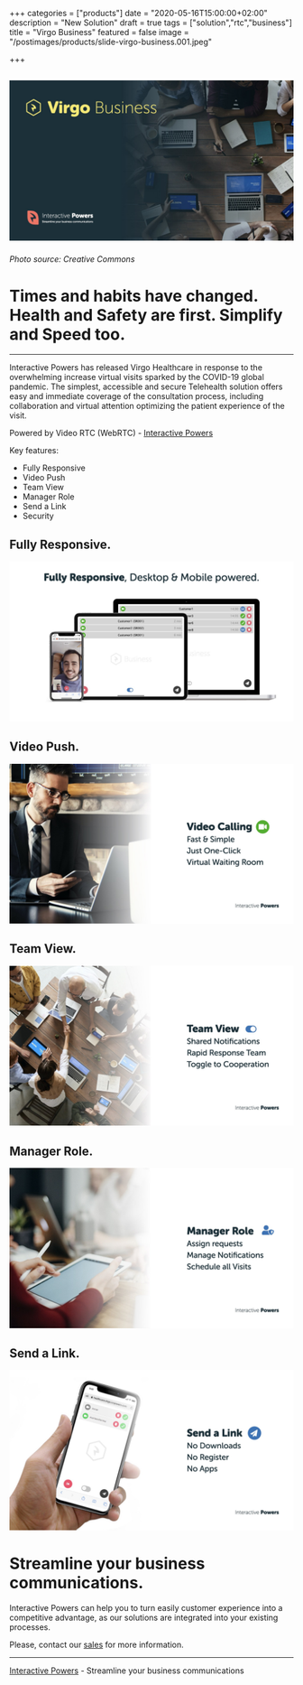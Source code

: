 +++
categories = ["products"]
date = "2020-05-16T15:00:00+02:00"
description = "New Solution"
draft = true
tags = ["solution","rtc","business"]
title = "Virgo Business"
featured = false
image = "/postimages/products/slide-virgo-business.001.jpeg"

+++

![Virgo Business](/postimages/products/slide-virgo-business.001.jpeg)
-------
###### Photo source: Creative Commons

#	Times and habits have changed. Health and Safety are first. Simplify and Speed too.
---

Interactive Powers has released Virgo Healthcare in response to the overwhelming increase virtual visits sparked by the COVID-19 global pandemic. The simplest,  accessible and secure Telehealth solution offers easy and immediate coverage of the consultation process, including collaboration and virtual attention optimizing the patient experience of the visit.  

Powered by Video RTC (WebRTC) - [Interactive Powers](http://www.ivrpowers.com/)

Key features:

* Fully Responsive
* Video Push
* Team View
* Manager Role
* Send a Link
* Security

## Fully Responsive.

![Virgo Business - Fully Responsive](/postimages/products/slide-virgo-business.002.jpeg)

## Video Push.

![Virgo Business - Fully Responsive](/postimages/products/slide-virgo-business.003.jpeg)

## Team View.

![Virgo Business - Fully Responsive](/postimages/products/slide-virgo-business.004.jpeg)

## Manager Role.

![Virgo Business - Fully Responsive](/postimages/products/slide-virgo-business.005.jpeg)

## Send a Link.

![Virgo Business - Fully Responsive](/postimages/products/slide-virgo-business.006.jpeg)

# Streamline your business communications.

Interactive Powers can help you to turn easily customer experience into a competitive advantage, as our solutions are integrated into your existing processes.

Please, contact our [sales](https://www.ivrpowers.com/support-services/) for more information.

---
[Interactive Powers](http://www.ivrpowers.com/) - Streamline your business communications
